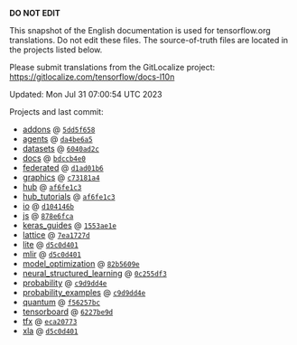 __DO NOT EDIT__

This snapshot of the English documentation is used for tensorflow.org
translations. Do not edit these files. The source-of-truth files are located in
the projects listed below.

Please submit translations from the GitLocalize project: https://gitlocalize.com/tensorflow/docs-l10n

Updated: Mon Jul 31 07:00:54 UTC 2023

Projects and last commit:

- [addons](https://github.com/tensorflow/addons/tree/master/docs) @ <a href='https://github.com/tensorflow/addons/commit/5dd5f65827c37e9b9b616b79ed93da856b57ffe5'><code>5dd5f658</code></a>
- [agents](https://github.com/tensorflow/agents/tree/master/docs) @ <a href='https://github.com/tensorflow/agents/commit/da4be6a55daf003d571c92498d6523c14aaea6d2'><code>da4be6a5</code></a>
- [datasets](https://github.com/tensorflow/datasets/tree/master/docs) @ <a href='https://github.com/tensorflow/datasets/commit/6040ad2cc5dcf74d0dd0eb6a95539f371e165a7b'><code>6040ad2c</code></a>
- [docs](https://github.com/tensorflow/docs/tree/master/site/en) @ <a href='https://github.com/tensorflow/docs/commit/bdccb4e0ee97d99d6ecf1af5af5db9e7db83366a'><code>bdccb4e0</code></a>
- [federated](https://github.com/tensorflow/federated/tree/main/docs) @ <a href='https://github.com/tensorflow/federated/commit/d1ad01b69ed50000ddf7b5a6648b48e7970e4406'><code>d1ad01b6</code></a>
- [graphics](https://github.com/tensorflow/graphics/tree/master/tensorflow_graphics/g3doc) @ <a href='https://github.com/tensorflow/graphics/commit/c73181a4d634e6e9b4ec3460f04c052afc0e1915'><code>c73181a4</code></a>
- [hub](https://github.com/tensorflow/hub/tree/master/docs) @ <a href='https://github.com/tensorflow/hub/commit/af6fe1c3ce53efef44df60f8b52f46cdfdc60325'><code>af6fe1c3</code></a>
- [hub_tutorials](https://github.com/tensorflow/hub/tree/master/examples/colab) @ <a href='https://github.com/tensorflow/hub/commit/af6fe1c3ce53efef44df60f8b52f46cdfdc60325'><code>af6fe1c3</code></a>
- [io](https://github.com/tensorflow/io/tree/master/docs) @ <a href='https://github.com/tensorflow/io/commit/d104146b7243e365efd846c00e62db8f0ea5b880'><code>d104146b</code></a>
- [js](https://github.com/tensorflow/tfjs-website/tree/master/docs) @ <a href='https://github.com/tensorflow/tfjs-website/commit/878e6fcabcd9ba1a941366f769447a2d01522b40'><code>878e6fca</code></a>
- [keras_guides](https://github.com/tensorflow/docs/tree/snapshot-keras/site/en/guide/keras) @ <a href='https://github.com/tensorflow/docs/commit/1553ae1e4a149be71703e2ee60173b3d1e0e8c00'><code>1553ae1e</code></a>
- [lattice](https://github.com/tensorflow/lattice/tree/master/docs) @ <a href='https://github.com/tensorflow/lattice/commit/7ea1727de1e0309eb324296bc445e0bf5c5c6d74'><code>7ea1727d</code></a>
- [lite](https://github.com/tensorflow/tensorflow/tree/master/tensorflow/lite/g3doc) @ <a href='https://github.com/tensorflow/tensorflow/commit/d5c0d4015808d0437bb84cb6174e5d03d8fa8edc'><code>d5c0d401</code></a>
- [mlir](https://github.com/tensorflow/tensorflow/tree/master/tensorflow/compiler/mlir/g3doc) @ <a href='https://github.com/tensorflow/tensorflow/commit/d5c0d4015808d0437bb84cb6174e5d03d8fa8edc'><code>d5c0d401</code></a>
- [model_optimization](https://github.com/tensorflow/model-optimization/tree/master/tensorflow_model_optimization/g3doc) @ <a href='https://github.com/tensorflow/model-optimization/commit/82b5609e60d3a3dca70aebeb1070b23ebc6a5756'><code>82b5609e</code></a>
- [neural_structured_learning](https://github.com/tensorflow/neural-structured-learning/tree/master/g3doc) @ <a href='https://github.com/tensorflow/neural-structured-learning/commit/0c255df379c57caa80ecb04f86a34c49d98297a6'><code>0c255df3</code></a>
- [probability](https://github.com/tensorflow/probability/tree/main/tensorflow_probability/g3doc) @ <a href='https://github.com/tensorflow/probability/commit/c9d9dd4e6e5520a75ca8f299420589e9a22485a2'><code>c9d9dd4e</code></a>
- [probability_examples](https://github.com/tensorflow/probability/tree/main/tensorflow_probability/examples/jupyter_notebooks) @ <a href='https://github.com/tensorflow/probability/commit/c9d9dd4e6e5520a75ca8f299420589e9a22485a2'><code>c9d9dd4e</code></a>
- [quantum](https://github.com/tensorflow/quantum/tree/master/docs) @ <a href='https://github.com/tensorflow/quantum/commit/f56257bceb988b743790e1e480eac76fd036d4ff'><code>f56257bc</code></a>
- [tensorboard](https://github.com/tensorflow/tensorboard/tree/master/docs) @ <a href='https://github.com/tensorflow/tensorboard/commit/6227be9d7898407acc8430f7b5b28a7881e26730'><code>6227be9d</code></a>
- [tfx](https://github.com/tensorflow/tfx/tree/master/docs) @ <a href='https://github.com/tensorflow/tfx/commit/eca207739de6cd4261aa469f4bd30b002e939dbc'><code>eca20773</code></a>
- [xla](https://github.com/tensorflow/tensorflow/tree/master/tensorflow/compiler/xla/g3doc) @ <a href='https://github.com/tensorflow/tensorflow/commit/d5c0d4015808d0437bb84cb6174e5d03d8fa8edc'><code>d5c0d401</code></a>

